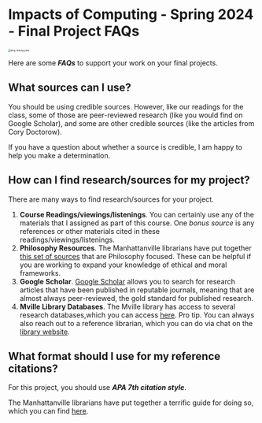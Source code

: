 # Impacts of Computing - Spring 2024 - Final Project FAQs

<img src="https://images.unsplash.com/photo-1534551767192-78b8dd45b51b?q=80&w=1470&auto=format&fit=crop&ixlib=rb-4.0.3&ixid=M3wxMjA3fDB8MHxwaG90by1wYWdlfHx8fGVufDB8fHx8fA%3D%3D" alt="dog raising paw" style="zoom:35%;" />

Here are some ***FAQs*** to support your work on your final projects.

## What sources can I use?

You should be using credible sources. However, like our readings for the class, some of those are peer-reviewed research (like you would find on Google Scholar), and some are other credible sources (like the articles from Cory Doctorow).

If you have a question about whether a source is credible, I am happy to help you make a determination.

## How can I find research/sources for my project?

There are many ways to find research/sources for your project.

1. **Course Readings/viewings/listenings**. You can certainly use any of the materials that I assigned as part of this course. One *bonus source* is any references or other materials cited in these readings/viewings/listenings.
2. **Philosophy Resources**. The Manhattanville librarians have put together [this set of sources](https://mville.libguides.com/c.php?g=1167119&p=8521929) that are Philosophy focused. These can be helpful if you are working to expand your knowledge of ethical and moral frameworks.
3. **Google Scholar**. [Google Scholar](https://scholar.google.com/) allows you to search for research articles that have been published in reputable journals, meaning that are almost always peer-reviewed, the gold standard for published research.
4. **Mville Library Databases**. The Mville library has access to several research databases,which you can access [here](https://mville.libguides.com/libraryhome). Pro tip. You can always also reach out to a reference librarian, which you can do via chat on the [library website](https://mville.libguides.com/libraryhome).

## What format should I use for my reference citations?

For this project, you should use ***APA 7th citation style***.

The Manhattanville librarians have put together a terrific guide for doing so, which you can find [here](https://mville.libguides.com/citation/apa).

